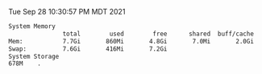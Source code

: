 Tue Sep 28 10:30:57 PM MDT 2021
```bash
System Memory
               total        used        free      shared  buff/cache   available
Mem:           7.7Gi       860Mi       4.8Gi       7.0Mi       2.0Gi       6.5Gi
Swap:          7.6Gi       416Mi       7.2Gi
System Storage
678M	.
```
```bash

